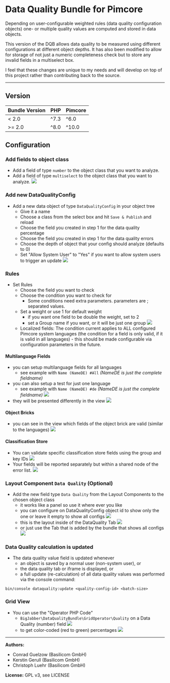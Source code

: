 # Data Quality Bundle for Pimcore

Depending on user-configurable weighted rules (data quality configuration objects)
one- or multiple quality values are computed and stored in data objects.

This version of the DQB allows data quality to be measured using different configurations
at different object depths. It has also been modified to allow for storage of not just 
a numeric completeness check but to store any invalid fields in a multiselect box. 

I feel that these changes are unique to my needs and will develop on top of this project
rather than contributing back to the source.

-------

## Version

| Bundle Version | PHP | Pimcore |
| ----------- | -----------| ----------- |
| &lt; 2.0 | ^7.3 | ^6.0 |
| &gt;= 2.0 | ^8.0 | ^10.0 |



## Configuration

### Add fields to object class
* Add a field of type ``number`` to the object class that you want to analyze.
* Add a field of type ``multiselect`` to the object class that you want to analyze. 
![](documentation/data-quality-field-for-percentage.jpg)




### Add new DataQualityConfig
* Add a new data object of type ``DataQualityConfig`` in your object tree
   * Give it a name
   * Choose a class from the select box and hit ``Save & Publish`` and reload
   * Choose the field you created in step 1 for the data quality percentage
   * Choose the field you created in step 1 for the data quality errors
   * Choose the depth of object that your config should analyze (defaults to 0)
   * Set "Allow System User" to "Yes" if you want to allow system users to trigger an update
   ![](documentation/data-quality-config-object.png)
   

### Rules
* Set Rules
   * Choose the field you want to check
   * Choose the condition you want to check for
      * Some conditions need extra parameters. parameters are ; separated values.
   * Set a weight or use 1 for default weight
      * if you want one field to be double the weight, set to 2
      * set a Group name if you want, or it will be just one group
      ![](documentation/data-quality-rules.jpg)
   * Localized fields: The condition current applies to ALL configured
     Pimcore system languages (the condition for a field is only valid, if
     it is valid in all languages) - this should be made configurable via
     configuration parameters in the future.
      
#### Multilanguage Fields
* you can setup multilanguage fields for all languages
  * see example with ``Name (NameDE) #All`` _(NameDE is just the complete fieldname)_
* you can also setup a test for just one language
  * see example with ``Name (NameDE) #de`` _(NameDE is just the complete fieldname)_
![](documentation/multilanguage-field-config.jpg)
* they will be presented differently in the view
![](documentation/multilanguage-field-view.jpg)

#### Object Bricks
* you can see in the view which fields of the object brick are valid (similar to the languages)
![](documentation/objectbrick-field-view.png)

#### Classification Store
* You can validate specific classification store fields using the group and key IDs
![](documentation/classification-store-setup.png)
* Your fields will be reported separately but within a shared node of the error list.
![](documentation/classification-store-percentage.png)

### Layout Component ``Data Quality`` (Optional)
* Add the new field type ``Data Quality`` from the Layout Components to the chosen object class
   * it works like a panel so use it where ever you like
   * you can configure on DataQualityConfig object id to show only the one or leave it empty to show all configs
   ![](documentation/data-quality-layout-field.jpg)
   * this is the layout inside of the DataQuality Tab
   ![](documentation/data-quality-field.jpg)
   * or just use the Tab that is added by the bundle that shows all configs
   ![](documentation/data-quality-tab.jpg)
   

### Data Quality calculation is updated
* The data quality value field is updated whenever 
   * an object is saved by a normal user (non-system user), or
   * the data quality tab or iframe is displayed, or
   * a full update (re-calculation) of all data quality values was performed via the console command:
```
bin/console dataquality:update <quality-config-id> <batch-size>
```
  

### Grid View
* You can use the "Operator PHP Code" 
   * ``BigJabber\DataQualityBundle\GridOperator\Quality`` on a Data Quality (number) field 
   ![](documentation/grid-view-setting.jpg)
   * to get color-coded (red to green) percentages
   ![](documentation/grid-view.jpg)


-------

**Authors:** 

* Conrad Guelzow (Basilicom GmbH)
* Kerstin Gerull (Basilicom GmbH)
* Christoph Luehr (Basilicom GmbH)

**License:** GPL v3, see LICENSE
